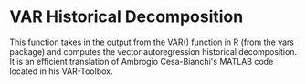 # VAR Historical Decomposition

This function takes in the output from the VAR() function in R (from the vars package) and computes the vector autoregression historical decomposition. It is an efficient translation of Ambrogio Cesa-Bianchi's MATLAB code located in his VAR-Toolbox.
